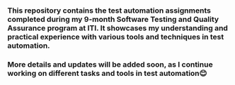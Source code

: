 ### This repository contains the test automation assignments completed during my 9-month Software Testing and Quality Assurance program at ITI. It showcases my understanding and practical experience with various tools and techniques in test automation.
### More details and updates will be added soon, as I continue working on different tasks and tools in test automation😊